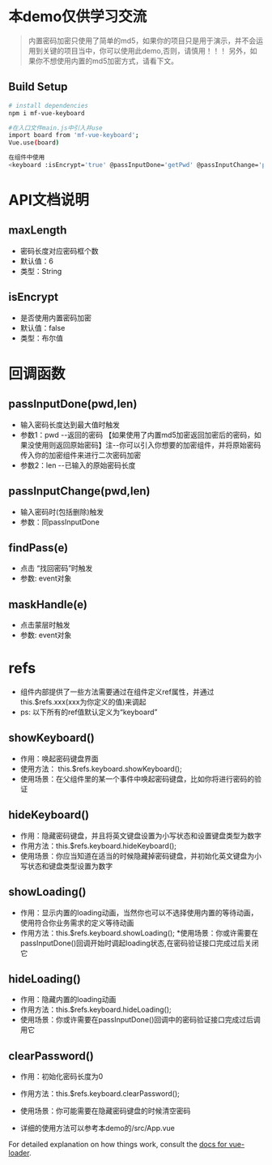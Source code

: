 # 本demo仅供学习交流

> 内置密码加密只使用了简单的md5，如果你的项目只是用于演示，并不会运用到关键的项目当中，你可以使用此demo,否则，请慎用！！！
另外，如果你不想使用内置的md5加密方式，请看下文。

## Build Setup

``` bash
# install dependencies
npm i mf-vue-keyboard

#在入口文件main.js中引入并use
import board from 'mf-vue-keyboard';
Vue.use(board)

在组件中使用
<keyboard :isEncrypt='true' @passInputDone='getPwd' @passInputChange='passInputChange' @maskHandle='maskHandle' @findPass='findPass' ref="keyboard"></keyboard>

```
# API文档说明
## maxLength
* 密码长度对应密码框个数
* 默认值：6
* 类型：String

## isEncrypt
* 是否使用内置密码加密
* 默认值：false
* 类型：布尔值

# 回调函数
## passInputDone(pwd,len)
* 输入密码长度达到最大值时触发
* 参数1：pwd --返回的密码 【如果使用了内置md5加密返回加密后的密码，如果没使用则返回原始密码】注--你可以引入你想要的加密组件，并将原始密码传入你的加密组件来进行二次密码加密
* 参数2：len --已输入的原始密码长度

## passInputChange(pwd,len)
* 输入密码时(包括删除)触发
* 参数：同passInputDone

## findPass(e)
* 点击 “找回密码”时触发
* 参数: event对象

## maskHandle(e)
* 点击蒙层时触发
* 参数: event对象

# refs
* 组件内部提供了一些方法需要通过在组件定义ref属性，并通过this.$refs.xxx(xxx为你定义的值)来调起
* ps: 以下所有的ref值默认定义为“keyboard”

## showKeyboard()
* 作用：唤起密码键盘界面
* 使用方法： this.$refs.keyboard.showKeyboard();
* 使用场景：在父组件里的某一个事件中唤起密码键盘，比如你将进行密码的验证

## hideKeyboard()
* 作用：隐藏密码键盘，并且将英文键盘设置为小写状态和设置键盘类型为数字
* 作用方法：this.$refs.keyboard.hideKeyboard();
* 使用场景：你应当知道在适当的时候隐藏掉密码键盘，并初始化英文键盘为小写状态和键盘类型设置为数字

## showLoading()
* 作用：显示内置的loading动画，当然你也可以不选择使用内置的等待动画，使用符合你业务需求的定义等待动画
* 作用方法：this.$refs.keyboard.showLoading();
*使用场景：你或许需要在passInputDone()回调开始时调起loading状态,在密码验证接口完成过后关闭它

## hideLoading()
* 作用：隐藏内置的loading动画
* 作用方法：this.$refs.keyboard.hideLoading();
* 使用场景：你或许需要在passInputDone()回调中的密码验证接口完成过后调用它

## clearPassword()
* 作用：初始化密码长度为0
* 作用方法：this.$refs.keyboard.clearPassword();
* 使用场景：你可能需要在隐藏密码键盘的时候清空密码

* 详细的使用方法可以参考本demo的/src/App.vue

For detailed explanation on how things work, consult the [docs for vue-loader](http://vuejs.github.io/vue-loader).
